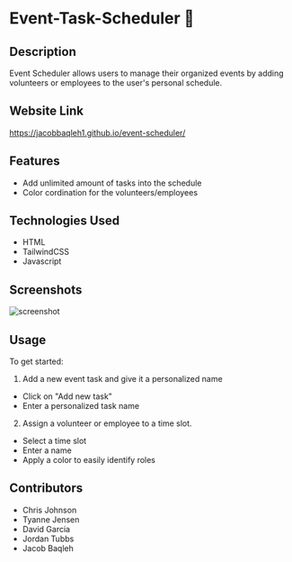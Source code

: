 # Event-Task-Scheduler 📅

## Description
Event Scheduler allows users to manage their organized events by adding volunteers or employees to the user's personal schedule.

## Website Link
https://jacobbaqleh1.github.io/event-scheduler/

## Features
- Add unlimited amount of tasks into the schedule
- Color cordination for the volunteers/employees

## Technologies Used
- HTML
- TailwindCSS
- Javascript

## Screenshots
![screenshot](image.png)

## Usage
To get started:
 1. Add a new event task and give it a personalized name 
 - Click on "Add new task"
 - Enter a personalized task name
 2. Assign a volunteer or employee to a time slot.
 - Select a time slot 
 - Enter a name
 - Apply a color to easily identify roles 
 
 ## Contributors
 - Chris Johnson
 - Tyanne Jensen
 - David Garcia
 - Jordan Tubbs
 - Jacob Baqleh


